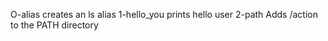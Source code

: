 O-alias creates an ls alias
1-hello_you prints hello user
2-path Adds /action to the PATH directory
